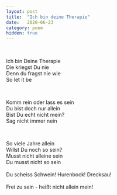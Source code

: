 ```yaml
---
layout: post
title:  "Ich bin deine Therapie"
date:   2020-06-23 
category: poem
hidden: true
---
```

<p>&nbsp;</p>
Ich bin Deine Therapie<br />
Die kriegst Du nie<br />
Denn du fragst nie wie<br />
So let it be<br />
<p>&nbsp;</p>
Komm rein oder lass es sein<br />
Du bist doch nur allein<br />
Bist Du echt nicht mein?<br />
Sag nicht immer nein<br />
<p>&nbsp;</p>
So viele Jahre allein<br />
Willst Du noch so sein?<br />
Musst nicht alleine sein<br />
Du musst nicht so sein<br />
<br />
Du scheiss Schwein! Hurenbock! Drecksau!<br />
<br />
Frei zu sein - heißt nicht allein mein!